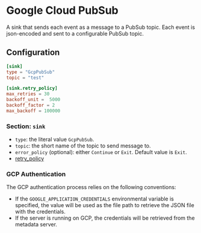 # Google Cloud PubSub

A sink that sends each event as a message to a PubSub topic. Each event is json-encoded and sent to a configurable PubSub topic.

## Configuration

```toml
[sink]
type = "GcpPubSub"
topic = "test"

[sink.retry_policy]
max_retries = 30
backoff_unit =  5000
backoff_factor = 2
max_backoff = 100000
```

### Section: `sink`

- `type`: the literal value `GcpPubSub`.
- `topic`: the short name of the topic to send message to.
- `error_policy` (optional): either `Continue` or `Exit`. Default value is `Exit`.
- [retry_policy](../advanced/retry_policy.md)

### GCP Authentication

The GCP authentication process relies on the following conventions:

- If the `GOOGLE_APPLICATION_CREDENTIALS` environmental variable is specified, the value will be used as the file path to retrieve the JSON file with the credentials.
- If the server is running on GCP, the credentials will be retrieved from the metadata server.